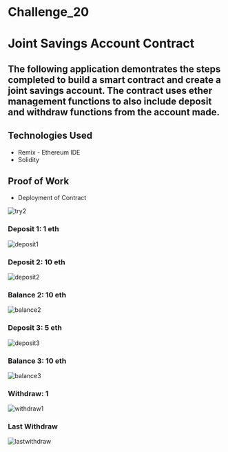 # Challenge_20
# Joint Savings Account Contract

## The following application demontrates the steps completed to build a smart contract and create a joint savings account. The contract uses ether management functions to also include deposit and withdraw functions from the account made. ##

## Technologies Used ##

- Remix - Ethereum IDE
- Solidity 

## Proof of Work ##
- Deployment of Contract

![try2](https://user-images.githubusercontent.com/88863562/154576934-7abe8f97-dd62-494b-addd-2db883f8195b.PNG)

### Deposit 1: 1 eth ###
![deposit1](https://user-images.githubusercontent.com/88863562/154577115-7b272081-2daf-4c5d-b0e0-07761eed5786.PNG)

### Deposit 2: 10 eth ###
![deposit2](https://user-images.githubusercontent.com/88863562/154587172-943a97a9-02e4-43ad-b647-ad8330f4d35e.PNG)
### Balance 2: 10 eth ###
![balance2](https://user-images.githubusercontent.com/88863562/154588212-c3474415-8852-41c6-b1ee-bc20216bac7e.PNG)

### Deposit 3: 5 eth ###
![deposit3](https://user-images.githubusercontent.com/88863562/154588435-139b9e94-08c9-4029-8a65-6601d1229e8d.PNG)
### Balance 3: 10 eth ###
![balance3](https://user-images.githubusercontent.com/88863562/154588464-5e74dd8e-d4b4-41be-8a28-2f2d68023f21.PNG)

### Withdraw: 1 ###
![withdraw1](https://user-images.githubusercontent.com/88863562/154588579-295e17ae-ffbf-44aa-9b8e-953a3a32f434.PNG)

### Last Withdraw ###
![lastwithdraw](https://user-images.githubusercontent.com/88863562/154588605-92c01a62-36a1-46b1-94e6-9ffedec142a6.PNG)



